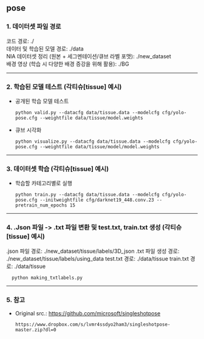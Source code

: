 ## pose

### 1. 데이터셋 파일 경로

  코드 경로: ./ <br>
  데이터 및 학습된 모델 경로: ./data <br>
  NIA 데이터셋 정리 (원본 + 세그멘테이션/큐브 라벨 포맷): ./new_dataset <br>
  배경 영상 (학습 시 다양한 배경 증강을 위해 활용): ./BG <br>

****

### 2. 학습된 모델 테스트 (각티슈[tissue] 예시)

* 공개된 학습 모델 테스트
      
      python valid.py --datacfg data/tissue.data --modelcfg cfg/yolo-pose.cfg --weightfile data/tissue/model.weights
      
* 큐브 시각화 
      
      python visualize.py --datacfg data/tissue.data --modelcfg cfg/yolo-pose.cfg --weightfile data/tissue/model/model.weights
      
      
****

### 3. 데이터셋 학습 (각티슈[tissue] 예시)

* 학습할 카테고리별로 실행
 
      python train.py --datacfg data/tissue.data --modelcfg cfg/yolo-pose.cfg --initweightfile cfg/darknet19_448.conv.23 --pretrain_num_epochs 15

****

### 4. .Json 파일 -> .txt 파일 변환 및 test.txt, train.txt 생성 (각티슈[tissue] 예시)

  .json 파일 경로: ./new_dataset/tissue/labels/3D_json
  .txt 파일 생성 경로: ./new_dataset/tissue/labels/using_data
  test.txt 경로: ./data/tissue
  train.txt 경로: ./data/tissue
  
      python making_txtlabels.py
      
****

### 5. 참고

* Original src.: https://github.com/microsoft/singleshotpose
      
      https://www.dropbox.com/s/lvmr4ssdyo2ham3/singleshotpose-master.zip?dl=0
      
<br>
